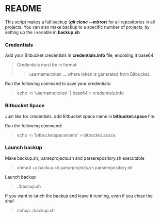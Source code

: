 # README #

This script makes a full backup (**_git clone --mirror_**) for all repositories in all projects.
You can also make backup to a specific number of projects, by setting up the i variable in **backup.sh**

### Credentials ###

Add your Bitbucket credentials in **credentials.info** file, encoding it base64.
>Credentials must be in format:
>>username:token
>... where token is generated from Bitbucket.

Run the following command to save your credentials:
>echo -n 'username:token' | base64 > credentials.info

### Bitbucket Space ###

Just like for credentials, add Bitbucket space name in **bitbucket.space** file.

Run the following command:
>echo -n  'bitbucketspacename' > bitbucket.space


### Launch backup ###

Make backup.sh, parseprojects.sh and parserepository.sh executable
>chmod +x backup.sh parseprojects.sh parserepository.sh

Launch backup
>./backup.sh

If you want to lunch the backup and leave it running, even if you close the shell
>nohup ./backup.sh


